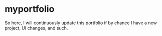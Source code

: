 # myportfolio

So here, I will continuously update this portfolio if by chance I have a new project, UI changes, and such.
